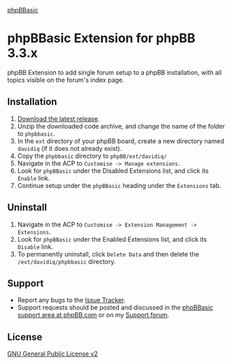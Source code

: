 [phpBBasic](https://www.davidiq.com/support/viewtopic.php?f=19&t=685)

# phpBBasic Extension for phpBB 3.3.x
phpBB Extension to add single forum setup to a phpBB installation, with all topics visible on the forum's index page.

## Installation
1. [Download the latest release](https://github.com/DavidIQ/phpBBasic/releases).
2. Unzip the downloaded code archive, and change the name of the folder to `phpbbasic`.
3. In the `ext` directory of your phpBB board, create a new directory named `davidiq` (if it does not already exist).
4. Copy the `phpbbasic` directory to `phpBB/ext/davidiq/`
5. Navigate in the ACP to `Customise -> Manage extensions`.
6. Look for `phpBBasic` under the Disabled Extensions list, and click its `Enable` link.
7. Continue setup under the `phpBBasic` heading under the `Extensions` tab.

## Uninstall

1. Navigate in the ACP to `Customise -> Extension Management -> Extensions`.
2. Look for `phpBBasic` under the Enabled Extensions list, and click its `Disable` link.
3. To permanently uninstall, click `Delete Data` and then delete the `/ext/davidiq/phpbbasic` directory.

## Support

* Report any bugs to the [Issue Tracker](https://github.com/DavidIQ/phpBBasic/issues).
* Support requests should be posted and discussed in the [phpBBasic support area at phpBB.com](https://www.phpbb.com/customise/db/extension/phpbbasic/support) or on my [Support forum](https://www.davidiq.com/support).

## License
[GNU General Public License v2](http://opensource.org/licenses/GPL-2.0)
